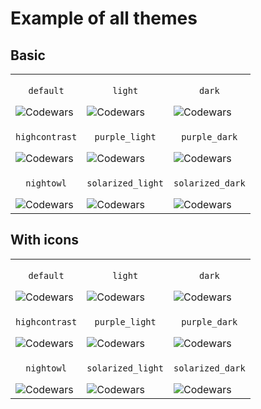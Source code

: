 # Example of all themes

## Basic
| | | |
|-----|-----|-----|
|<p align=center>`default`</p>![Codewars](https://github.r2v.ch/codewars?user=andreasvogt89&name=true)|<p align=center>`light`</p>![Codewars](https://github.r2v.ch/codewars?user=andreasvogt89&name=true&theme=light)|<p align=center>`dark`</p>![Codewars](https://github.r2v.ch/codewars?user=andreasvogt89&name=true&theme=dark) |
|<p align=center>`highcontrast`</p>![Codewars](https://github.r2v.ch/codewars?user=andreasvogt89&name=true&theme=highcontrast)|<p align=center>`purple_light`</p>![Codewars](https://github.r2v.ch/codewars?user=andreasvogt89&name=true&theme=purple_light)|<p align=center>`purple_dark`</p>![Codewars](https://github.r2v.ch/codewars?user=andreasvogt89&name=true&theme=purple_dark) |
|<p align=center>`nightowl`</p>![Codewars](https://github.r2v.ch/codewars?user=andreasvogt89&name=true&theme=nightowl)|<p align=center>`solarized_light`</p>![Codewars](https://github.r2v.ch/codewars?user=andreasvogt89&name=true&theme=solarized_light)|<p align=center>`solarized_dark`</p>![Codewars](https://github.r2v.ch/codewars?user=andreasvogt89&name=true&theme=solarized_dark) |

## With icons
| | | |
|-----|-----|-----|
|<p align=center>`default`</p>![Codewars](https://github.r2v.ch/codewars?user=andreasvogt89&name=true&top_languages=true)|<p align=center>`light`</p>![Codewars](https://github.r2v.ch/codewars?user=andreasvogt89&name=true&top_languages=true&theme=light)|<p align=center>`dark`</p>![Codewars](https://github.r2v.ch/codewars?user=andreasvogt89&name=true&top_languages=true&theme=dark) |
|<p align=center>`highcontrast`</p>![Codewars](https://github.r2v.ch/codewars?user=andreasvogt89&name=true&top_languages=true&theme=highcontrast)|<p align=center>`purple_light`</p>![Codewars](https://github.r2v.ch/codewars?user=andreasvogt89&name=true&top_languages=true&theme=purple_light)|<p align=center>`purple_dark`</p>![Codewars](https://github.r2v.ch/codewars?user=andreasvogt89&name=true&top_languages=true&theme=purple_dark) |
|<p align=center>`nightowl`</p>![Codewars](https://github.r2v.ch/codewars?user=andreasvogt89&name=true&top_languages=true&theme=nightowl)|<p align=center>`solarized_light`</p>![Codewars](https://github.r2v.ch/codewars?user=andreasvogt89&name=true&top_languages=true&theme=solarized_light)|<p align=center>`solarized_dark`</p>![Codewars](https://github.r2v.ch/codewars?user=andreasvogt89&name=true&top_languages=true&theme=solarized_dark) |
